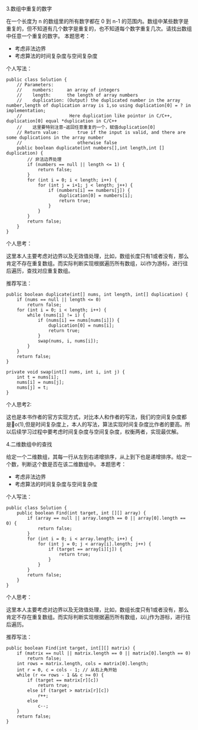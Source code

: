 3.数组中重复的数字

在一个长度为 n 的数组里的所有数字都在 0 到 n-1 的范围内。数组中某些数字是重复的，但不知道有几个数字是重复的，也不知道每个数字重复几次。请找出数组中任意一个重复的数字。
本题思考：

- 考虑非法边界
- 考虑算法的时间复杂度与空间复杂度

个人写法：
```
public class Solution {
    // Parameters:
    //    numbers:     an array of integers
    //    length:      the length of array numbers
    //    duplication: (Output) the duplicated number in the array number,length of duplication array is 1,so using duplication[0] = ? in implementation;
    //                  Here duplication like pointor in C/C++, duplication[0] equal *duplication in C/C++
    //    这里要特别注意~返回任意重复的一个，赋值duplication[0]
    // Return value:       true if the input is valid, and there are some duplications in the array number
    //                     otherwise false
    public boolean duplicate(int numbers[],int length,int [] duplication) {
        // 非法边界处理
        if (numbers == null || length <= 1) {
            return false;
        }
        for (int i = 0; i < length; i++) {
            for (int j = i+1; j < length; j++) {
                if (numbers[i] == numbers[j]) {
                    duplication[0] = numbers[i];
                    return true;
                }
            }
        }
        return false;
    }
}
```
个人思考：

这里本人主要考虑对边界以及无效值处理，比如，数组长度只有1或者没有，那么肯定不存在重复数组。而实际判断实现根据遍历所有数组，以i作为游标，进行往后遍历，查找对应重复数组。

推荐写法：
```
public boolean duplicate(int[] nums, int length, int[] duplication) {
    if (nums == null || length <= 0)
        return false;
    for (int i = 0; i < length; i++) {
        while (nums[i] != i) {
            if (nums[i] == nums[nums[i]]) {
                duplication[0] = nums[i];
                return true;
            }
            swap(nums, i, nums[i]);
        }
    }
    return false;
}
 
private void swap(int[] nums, int i, int j) {
    int t = nums[i];
    nums[i] = nums[j];
    nums[j] = t;
}
```
个人思考2:

这也是本书作者的官方实现方式，对比本人和作者的写法，我们的空间复杂度都是o(1),但是时间复杂度上，本人的写法，算法实现时间复杂度比作者的要高。所以后续学习过程中要考虑时间复杂度与空间复杂度，权衡两者，实现最优解。

4.二维数组中的查找

给定一个二维数组，其每一行从左到右递增排序，从上到下也是递增排序。给定一个数，判断这个数是否在该二维数组中。
本题思考：

- 考虑非法边界
- 考虑算法的时间复杂度与空间复杂度

个人写法：
```
public class Solution {
    public boolean Find(int target, int [][] array) {
        if (array == null || array.length == 0 || array[0].length == 0) {
            return false;
        }
        for (int i = 0; i < array.length; i++) {
            for (int j = 0; j < array[i].length; j++) {
                if (target == array[i][j]) {
                    return true;
                }
            }
        }
        return false;
    }
}
```
个人思考：

这里本人主要考虑对边界以及无效值处理，比如，数组长度只有1或者没有，那么肯定不存在重复数组。而实际判断实现根据遍历所有数组，以i,j作为游标，进行往后遍历。

推荐写法：
```
public boolean Find(int target, int[][] matrix) {
    if (matrix == null || matrix.length == 0 || matrix[0].length == 0)
        return false;
    int rows = matrix.length, cols = matrix[0].length;
    int r = 0, c = cols - 1; // 从右上角开始
    while (r <= rows - 1 && c >= 0) {
        if (target == matrix[r][c])
            return true;
        else if (target > matrix[r][c])
            r++;
        else
            c--;
    }
    return false;
}
```

